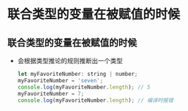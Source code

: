 # 联合类型的变量在被赋值的时候

## 联合类型的变量在被赋值的时候

  - 会根据类型推论的规则推断出一个类型

    ```javascript
    let myFavoriteNumber: string | number;
    myFavoriteNumber = 'seven';
    console.log(myFavoriteNumber.length); // 5
    myFavoriteNumber = 7;
    console.log(myFavoriteNumber.length); // 编译时报错
    ```
